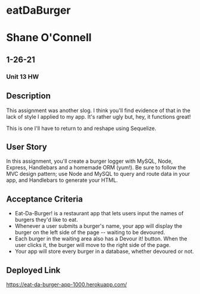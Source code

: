 # eatDaBurger
# Shane O'Connell
## 1-26-21
### Unit 13 HW

## Description

This assignment was another slog. I think you'll find evidence of that in the lack of style I applied to my app. It's rather ugly but, hey, it functions great! 

This is one I'll have to return to and reshape using Sequelize. 

## User Story
In this assignment, you'll create a burger logger with MySQL, Node, Express, Handlebars and a homemade ORM (yum!). Be sure to follow the MVC design pattern; use Node and MySQL to query and route data in your app, and Handlebars to generate your HTML.

## Acceptance Criteria
- Eat-Da-Burger! is a restaurant app that lets users input the names of burgers they'd like to eat.
- Whenever a user submits a burger's name, your app will display the burger on the left side of the page -- waiting to be devoured.
- Each burger in the waiting area also has a Devour it! button. When the user clicks it, the burger will move to the right side of the page.
- Your app will store every burger in a database, whether devoured or not.

## Deployed Link

https://eat-da-burger-app-1000.herokuapp.com/